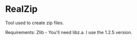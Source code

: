 # RealZip
Tool used to create zip files.

Requirements:
Zlib - You'll need libz.a. I use the 1.2.5 version.
